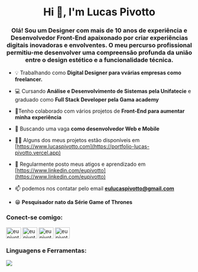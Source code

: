 <h1 align="center">Hi 👋, I'm Lucas Pivotto</h1>
<h3 align="center">Olá! Sou um Designer com mais de 10 anos de experiência e Desenvolvedor Front-End apaixonado por criar experiências digitais inovadoras e envolventes. O meu percurso profissional permitiu-me desenvolver uma compreensão profunda da união entre o design estético e a funcionalidade técnica.
</h3>

- 💡 Trabalhando como **Digital Designer para vvárias empresas como freelancer.**

- 💻 Cursando **Análise e Desenvolvimento de Sistemas pela Unifatecie** e graduado como **Full Stack Developer pela Gama academy**

- 💬Tenho colaborado com vários projetos de **Front-End para aumentar minha experiência**

- 🤝 Buscando uma vaga **como desenvolvedor Web e Mobile**

- 👨‍💻 Alguns dos meus projetos estão disponíveis em [https://www.lucaspivotto.com](https://portfolio-lucas-pivotto.vercel.app)

- 📝 Regularmente posto meus atigos e aprendizado em [https://www.linkedin.com/eupivotto](https://www.linkedin.com/eupivotto)

- 📫 podemos nos contatar pelo email **eulucaspivotto@gmail.com**

- 😁  **Pesquisador nato da Série Game of Thrones**

<h3 align="left">Conect-se comigo:</h3>
<p align="left">
<a href="https://codepen.io/eupivotto" target="blank"><img align="center" src="https://raw.githubusercontent.com/rahuldkjain/github-profile-readme-generator/master/src/images/icons/Social/codepen.svg" alt="eupivotto" height="30" width="40" /></a>
<a href="https://twitter.com/eupivotto" target="blank"><img align="center" src="https://raw.githubusercontent.com/rahuldkjain/github-profile-readme-generator/master/src/images/icons/Social/twitter.svg" alt="eupivotto" height="30" width="40" /></a>
<a href="https://linkedin.com/in/eupivotto" target="blank"><img align="center" src="https://raw.githubusercontent.com/rahuldkjain/github-profile-readme-generator/master/src/images/icons/Social/linked-in-alt.svg" alt="eupivotto" height="30" width="40" /></a>
<a href="https://instagram.com/eupivotto" target="blank"><img align="center" src="https://raw.githubusercontent.com/rahuldkjain/github-profile-readme-generator/master/src/images/icons/Social/instagram.svg" alt="eupivotto" height="30" width="40" /></a>
</p>

<h3 align="left">Linguagens e Ferramentas:</h3>
<p align="left">
  <a href="https://skillicons.dev">
    <img src="https://skillicons.dev/icons?i=angular,react,typescript,javascript,git,html,css,styledcomponents,sass,bootstrap,wordpress,figma,ps,ae,pr" />
  </a>
</p>
